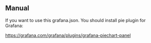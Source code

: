 ## Manual

If you want to use this grafana.json. You should install pie plugin for Grafana:

https://grafana.com/grafana/plugins/grafana-piechart-panel